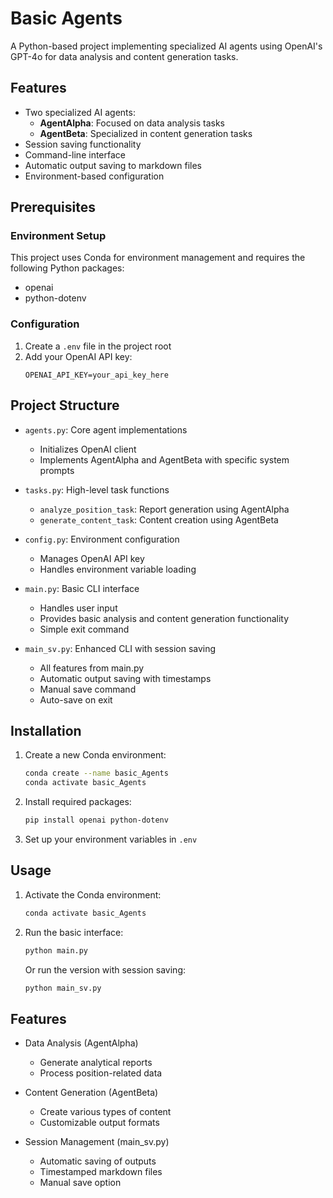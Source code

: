 # Basic Agents

A Python-based project implementing specialized AI agents using OpenAI's GPT-4o for data analysis and content generation tasks.

## Features

- Two specialized AI agents:
  - **AgentAlpha**: Focused on data analysis tasks
  - **AgentBeta**: Specialized in content generation tasks
- Session saving functionality
- Command-line interface
- Automatic output saving to markdown files
- Environment-based configuration

## Prerequisites

### Environment Setup

This project uses Conda for environment management and requires the following Python packages:
- openai
- python-dotenv

### Configuration

1. Create a `.env` file in the project root
2. Add your OpenAI API key:
   ```
   OPENAI_API_KEY=your_api_key_here
   ```

## Project Structure

- `agents.py`: Core agent implementations
  - Initializes OpenAI client
  - Implements AgentAlpha and AgentBeta with specific system prompts
  
- `tasks.py`: High-level task functions
  - `analyze_position_task`: Report generation using AgentAlpha
  - `generate_content_task`: Content creation using AgentBeta

- `config.py`: Environment configuration
  - Manages OpenAI API key
  - Handles environment variable loading

- `main.py`: Basic CLI interface
  - Handles user input
  - Provides basic analysis and content generation functionality
  - Simple exit command

- `main_sv.py`: Enhanced CLI with session saving
  - All features from main.py
  - Automatic output saving with timestamps
  - Manual save command
  - Auto-save on exit

## Installation

1. Create a new Conda environment:
   ```bash
   conda create --name basic_Agents
   conda activate basic_Agents
   ```

2. Install required packages:
   ```bash
   pip install openai python-dotenv
   ```

3. Set up your environment variables in `.env`

## Usage

1. Activate the Conda environment:
   ```bash
   conda activate basic_Agents
   ```

2. Run the basic interface:
   ```bash
   python main.py
   ```

   Or run the version with session saving:
   ```bash
   python main_sv.py
   ```

## Features

- Data Analysis (AgentAlpha)
  - Generate analytical reports
  - Process position-related data

- Content Generation (AgentBeta)
  - Create various types of content
  - Customizable output formats

- Session Management (main_sv.py)
  - Automatic saving of outputs
  - Timestamped markdown files
  - Manual save option
